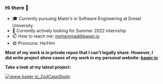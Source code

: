 ### Hi there 👋
- :mortar_board: Currently pursuing Mater’s in Software Engineering at Drexel University.
- 🔭 Currently actively looking for Summer 2022 internship
- 📫 How to reach me: mohammad@baqer.io
- 😄 Pronouns: He/Him

**Most of my work is in private repos that I can’t legally share. However, I did write project show cases of my work in my personal website: [baqer.io](https://www.baqer.io/)**

**Take a look at my latest project:**

[![www baqer io_ZodCaseStudy](https://user-images.githubusercontent.com/32401657/142744273-8d201079-0aaf-4636-8f68-02dc5722b194.png)](https://www.baqer.io/ZodCaseStudy/)
